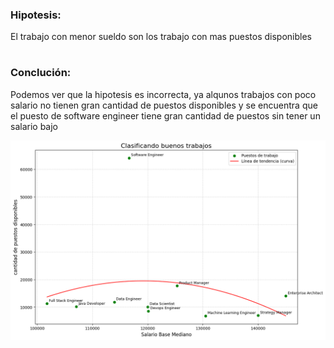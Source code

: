 ### Hipotesis:
 El trabajo con menor sueldo son los trabajo con mas puestos disponibles
#
### Conclución:
 Podemos ver que la hipotesis es incorrecta, ya alqunos trabajos con poco salario no tienen gran cantidad de puestos disponibles y se encuentra que el puesto de software engineer tiene gran cantidad de puestos sin tener un salario bajo

![alt text](image-2.png)